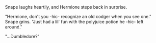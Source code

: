 Snape laughs heartily, and Hermione steps back in surprise.

"Hermione, don't you -hic- recognize an old codger when you see one." Snape grins. "Just had a lil' fun with the polyjuice potion he -hic- left around."

"...Dumbledore?"
